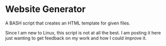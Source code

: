 # Website Generator
A BASH script that creates an HTML template for given files.

Since I am new to Linux, this script is not at all the best. I am posting it here just wanting to get feedback on my work and how I could improve it.
